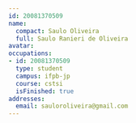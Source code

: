 ```yaml
---
id: 20081370509
name:
  compact: Saulo Oliveira
  full: Saulo Ranieri de Oliveira
avatar:
occupations:
- id: 20081370509
  type: student
  campus: ifpb-jp
  course: cstsi
  isFinished: true
addresses:
  email: sauloroliveira@gmail.com
---
```

